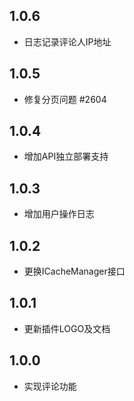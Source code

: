## 1.0.6
* 日志记录评论人IP地址

## 1.0.5
* 修复分页问题 #2604

## 1.0.4
* 增加API独立部署支持

## 1.0.3
* 增加用户操作日志

## 1.0.2
* 更换ICacheManager接口

## 1.0.1
* 更新插件LOGO及文档

## 1.0.0
* 实现评论功能